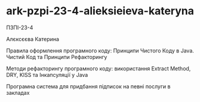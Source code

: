 # ark-pzpi-23-4-alieksieieva-kateryna

ПЗПІ-23-4

Алєксєєва Катерина

Правила оформлення програмного коду:  Принципи Чистого Коду в Java. Чистий Код та Принципи Рефакторингу

Методи рефакторингу програмного коду: використання Extract Method, DRY, KISS та Інкапсуляції у Java

Програмна система для придбання підписок на певні послуги в закладах
